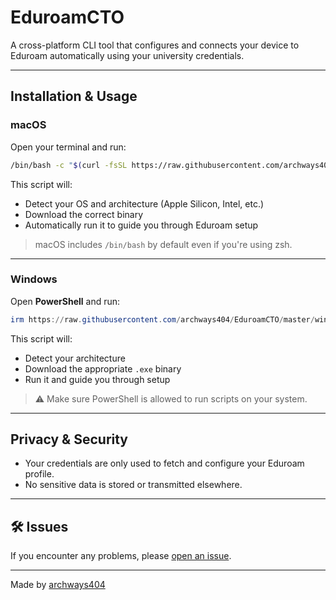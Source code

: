 # EduroamCTO

A cross-platform CLI tool that configures and connects your device to Eduroam automatically using your university credentials.

---

## Installation & Usage

### macOS

Open your terminal and run:

```bash
/bin/bash -c "$(curl -fsSL https://raw.githubusercontent.com/archways404/EduroamCTO/master/unix.sh)"
```

This script will:
- Detect your OS and architecture (Apple Silicon, Intel, etc.)
- Download the correct binary
- Automatically run it to guide you through Eduroam setup

> macOS includes `/bin/bash` by default even if you're using zsh.

---

### Windows

Open **PowerShell** and run:

```powershell
irm https://raw.githubusercontent.com/archways404/EduroamCTO/master/win.ps1 | iex
```

This script will:
- Detect your architecture
- Download the appropriate `.exe` binary
- Run it and guide you through setup

> ⚠️ Make sure PowerShell is allowed to run scripts on your system.

---

## Privacy & Security

- Your credentials are only used to fetch and configure your Eduroam profile.
- No sensitive data is stored or transmitted elsewhere.

---

## 🛠️ Issues

If you encounter any problems, please [open an issue](https://github.com/archways404/EduroamCTO/issues).

---

Made by [archways404](https://github.com/archways404)
